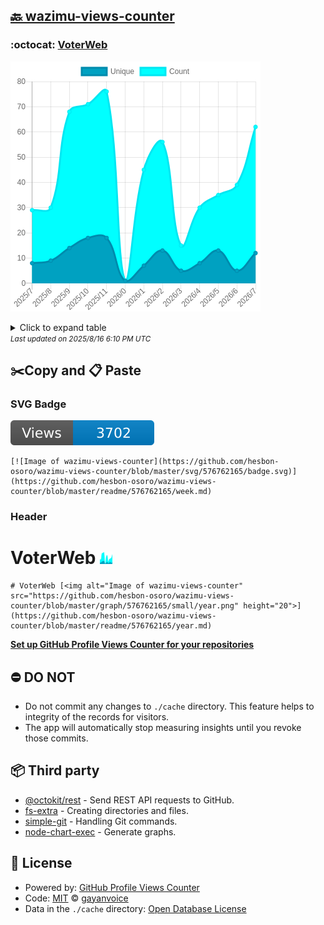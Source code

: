 ## [🔙 wazimu-views-counter](https://github.com/hesbon-osoro/wazimu-views-counter)

### :octocat: [VoterWeb](https://github.com/hesbon-osoro/VoterWeb)
![Image of wazimu-views-counter](https://github.com/hesbon-osoro/wazimu-views-counter/blob/master/graph/576762165/large/year.png)

<details>
	<summary>Click to expand table</summary>
	<h2>:calendar: Year Page Views Table</h2>
<table>
	<tr>
		<th>
			Last Updated
		</th>
		<th>
			Unique
		</th>
		<th>
			Count
		</th>
	</tr>
	<tr>
		<td>
			<code>2025/8/1</code>
		</td>
		<td>
			<code>12</code>
		</td>
		<td>
			<code>62</code>
		</td>
	</tr>
	<tr>
		<td>
			<code>2025/7/1</code>
		</td>
		<td>
			<code>5</code>
		</td>
		<td>
			<code>39</code>
		</td>
	</tr>
	<tr>
		<td>
			<code>2025/6/1</code>
		</td>
		<td>
			<code>13</code>
		</td>
		<td>
			<code>35</code>
		</td>
	</tr>
	<tr>
		<td>
			<code>2025/5/1</code>
		</td>
		<td>
			<code>8</code>
		</td>
		<td>
			<code>30</code>
		</td>
	</tr>
	<tr>
		<td>
			<code>2025/4/1</code>
		</td>
		<td>
			<code>5</code>
		</td>
		<td>
			<code>15</code>
		</td>
	</tr>
	<tr>
		<td>
			<code>2025/3/1</code>
		</td>
		<td>
			<code>13</code>
		</td>
		<td>
			<code>56</code>
		</td>
	</tr>
	<tr>
		<td>
			<code>2025/2/1</code>
		</td>
		<td>
			<code>7</code>
		</td>
		<td>
			<code>45</code>
		</td>
	</tr>
	<tr>
		<td>
			<code>2025/1/1</code>
		</td>
		<td>
			<code>1</code>
		</td>
		<td>
			<code>1</code>
		</td>
	</tr>
	<tr>
		<td>
			<code>2024/12/1</code>
		</td>
		<td>
			<code>18</code>
		</td>
		<td>
			<code>76</code>
		</td>
	</tr>
	<tr>
		<td>
			<code>2024/11/1</code>
		</td>
		<td>
			<code>18</code>
		</td>
		<td>
			<code>71</code>
		</td>
	</tr>
	<tr>
		<td>
			<code>2024/10/1</code>
		</td>
		<td>
			<code>14</code>
		</td>
		<td>
			<code>68</code>
		</td>
	</tr>
	<tr>
		<td>
			<code>2024/9/1</code>
		</td>
		<td>
			<code>9</code>
		</td>
		<td>
			<code>30</code>
		</td>
	</tr>
	<tr>
		<td>
			<code>2024/8/1</code>
		</td>
		<td>
			<code>8</code>
		</td>
		<td>
			<code>29</code>
		</td>
	</tr>
</table>

</details>
<small><i>Last updated on 2025/8/16 6:10 PM UTC</i></small>

## ✂️Copy and 📋 Paste
### SVG Badge
[![Image of wazimu-views-counter](https://github.com/hesbon-osoro/wazimu-views-counter/blob/master/svg/576762165/badge.svg)](https://github.com/hesbon-osoro/wazimu-views-counter/blob/master/readme/576762165/week.md)
```readme
[![Image of wazimu-views-counter](https://github.com/hesbon-osoro/wazimu-views-counter/blob/master/svg/576762165/badge.svg)](https://github.com/hesbon-osoro/wazimu-views-counter/blob/master/readme/576762165/week.md)
```
### Header
# VoterWeb [<img alt="Image of wazimu-views-counter" src="https://github.com/hesbon-osoro/wazimu-views-counter/blob/master/graph/576762165/small/year.png" height="20">](https://github.com/hesbon-osoro/wazimu-views-counter/blob/master/readme/576762165/year.md)
```readme
# VoterWeb [<img alt="Image of wazimu-views-counter" src="https://github.com/hesbon-osoro/wazimu-views-counter/blob/master/graph/576762165/small/year.png" height="20">](https://github.com/hesbon-osoro/wazimu-views-counter/blob/master/readme/576762165/year.md)
```
[**Set up GitHub Profile Views Counter for your repositories**](https://github.com/gayanvoice/github-profile-views-counter)
## ⛔ DO NOT
- Do not commit any changes to `./cache` directory. This feature helps to integrity of the records for visitors.
- The app will automatically stop measuring insights until you revoke those commits.
## 📦 Third party

- [@octokit/rest](https://www.npmjs.com/package/@octokit/rest) - Send REST API requests to GitHub.
- [fs-extra](https://www.npmjs.com/package/fs-extra) - Creating directories and files.
- [simple-git](https://www.npmjs.com/package/simple-git) - Handling Git commands.
- [node-chart-exec](https://www.npmjs.com/package/node-chart-exec) - Generate graphs.
## 📄 License
- Powered by: [GitHub Profile Views Counter](https://github.com/gayanvoice/github-profile-views-counter)
- Code: [MIT](./LICENSE) © [gayanvoice](https://github.com/gayanvoice/github-profile-views-counter)
- Data in the `./cache` directory: [Open Database License](https://opendatacommons.org/licenses/odbl/1-0/)